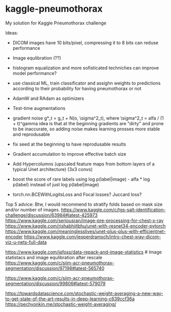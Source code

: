 # kaggle-pneumothorax
My solution for Kaggle Pneumothorax challenge

Ideas:
- DICOM images have 10 bits/pixel, compressing it to 8 bits can reduse performance
- Image equlibration (??) 
- histogram equalization and more sofisticated techniches can improve model performance?
- use classical ML, train classificator and assighn weights to predictions
according to their probability for having pneumothorax or not
- AdamW and RAdam as optimizers
- Test-time augmentations
- gradient noise g*_t = g_t + N(o, \sigma^2_t), where \sigma^2_t = alfa / (1 + t)^gamma
    idea is that at the beginning gradients are "dirty" and prone to be inaccurate, so adding noise makes learning prosses more stable and reprodusable
- fix seed at the beginning to have reprodusable results
- Gradient accumulation to improve effective batch size

- Add Hypercolumns (upscaled feature maps from bottom layers of a typical Unet architecture) (3x3 convs)

- boost the score of rare labels using log p(label|image) - alfa * log p(label) instead of just log p(label|image)
-  torch.nn.BCEWithLogitsLoss and Focal losses? Juccard loss?

Top 5 advice: Btw, I would recommend to stratify folds based on mask size and/or number of images.
https://www.kaggle.com/c/tgs-salt-identification-challenge/discussion/63984#latest-425973
https://www.kaggle.com/seriousran/image-pre-processing-for-chest-x-ray
https://www.kaggle.com/rishabhiitbhu/unet-with-resnet34-encoder-pytorch
https://www.kaggle.com/meaninglesslives/unet-plus-plus-with-efficientnet-encoder
https://www.kaggle.com/jesperdramsch/intro-chest-xray-dicom-viz-u-nets-full-data

https://www.kaggle.com/iafoss/data-repack-and-image-statistics # Image statistacs and image equlibration after rescale
https://www.kaggle.com/c/siim-acr-pneumothorax-segmentation/discussion/97198#latest-565740
    
https://www.kaggle.com/c/siim-acr-pneumothorax-segmentation/discussion/99806#latest-579079
    
https://towardsdatascience.com/stochastic-weight-averaging-a-new-way-to-get-state-of-the-art-results-in-deep-learning-c639ccf36a 
https://pechyonkin.me/stochastic-weight-averaging/
